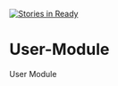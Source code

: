 [![Stories in Ready](https://badge.waffle.io/boohol/User-Module.png?label=ready&title=Ready)](https://waffle.io/boohol/User-Module)
# User-Module
User Module
